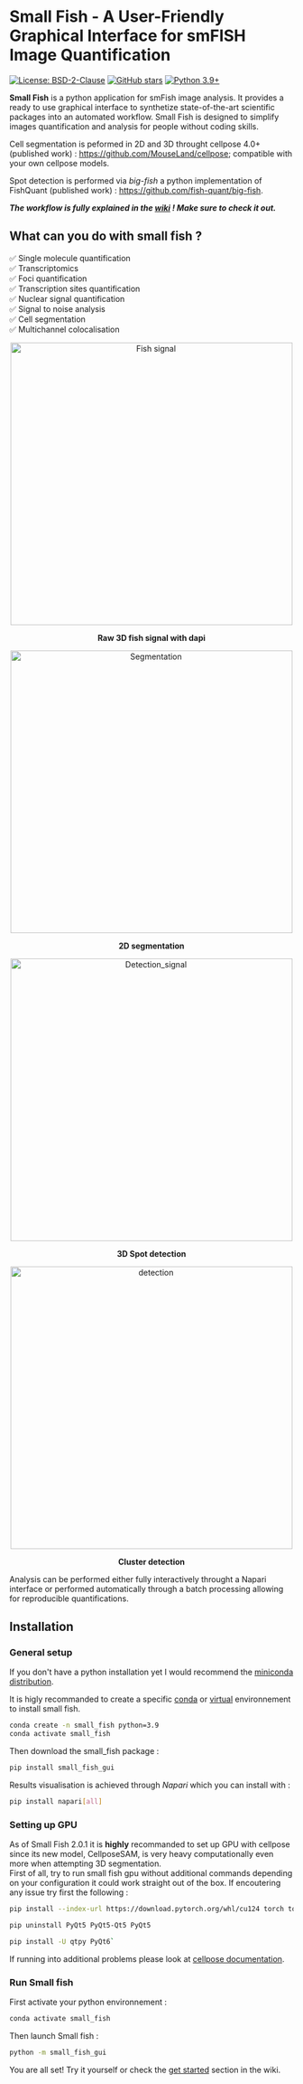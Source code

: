 # Small Fish - A User-Friendly Graphical Interface for smFISH Image Quantification

[![License: BSD-2-Clause](https://img.shields.io/badge/License-BSD_2--Clause-orange.svg)](https://opensource.org/licenses/BSD-2-Clause)
 [![GitHub stars](https://img.shields.io/github/stars/SmallFishGUI/small_fish_gui.svg?style=social)](https://github.com/SmallFishGUI/small_fish_gui) [![Python 3.9+](https://img.shields.io/badge/python-3.9+-blue.svg)](https://www.python.org/downloads/)

**Small Fish** is a python application for smFish image analysis. It provides a ready to use graphical interface to synthetize state-of-the-art scientific packages into an automated workflow. Small Fish is designed to simplify images quantification and analysis for people without coding skills. 

Cell segmentation is peformed in 2D and 3D throught cellpose 4.0+(published work) : https://github.com/MouseLand/cellpose; compatible with your own cellpose models.

Spot detection is performed via *big-fish* a python implementation of FishQuant (published work) : https://github.com/fish-quant/big-fish.

***The workflow is fully explained in the [wiki](https://github.com/2Echoes/small_fish_gui/wiki) ! Make sure to check it out.***

## What can you do with small fish ?

✅ Single molecule quantification  
✅ Transcriptomics  
✅ Foci quantification  
✅ Transcription sites quantification  
✅ Nuclear signal quantification  
✅ Signal to noise analysis  
✅ Cell segmentation  
✅ Multichannel colocalisation  

<p align="center">
<img src="https://raw.githubusercontent.com/SmallFishGUI/small_fish_gui/main/illustrations/Segmentation2D.png" width="500" title="Fish_signal" alt="Fish signal">
</p>
<p align="center"><strong>Raw 3D fish signal with dapi</p></strong>  

<p align="center">
<img src="https://raw.githubusercontent.com/SmallFishGUI/small_fish_gui/main/illustrations/Segmentation2D_with_labels.png" width="500" title="Cell segmentation" alt="Segmentation"> 
</p>
<p align="center"><strong>2D segmentation</p></strong>  

<p align="center">
<img src="https://raw.githubusercontent.com/SmallFishGUI/small_fish_gui/main/illustrations/FocciVitrine.png" width="500" title="Detection_signal" alt="Detection_signal">
</p>
<p align="center"><strong> 3D Spot detection</p></strong>  

<p align="center">
<img src="https://raw.githubusercontent.com/SmallFishGUI/small_fish_gui/main/illustrations/FocciVitrine_no_spots.png" width="500" title="Detection filter" alt="detection">
</p>
<p align="center"><strong>Cluster detection</p></strong>  

Analysis can be performed either fully interactively throught a Napari interface or performed automatically through a batch processing allowing for reproducible quantifications. 

## Installation

### General setup

If you don't have a python installation yet I would recommend the [miniconda distribution](https://docs.anaconda.com/free/miniconda/miniconda-other-installer-links/).

It is higly recommanded to create a specific [conda](https://docs.conda.io/projects/conda/en/latest/user-guide/tasks/manage-environments.html) or [virtual](https://docs.python.org/3.6/library/venv.html) environnement to install small fish.

```bash
conda create -n small_fish python=3.9
conda activate small_fish
```
Then download the small_fish package : 
```bash
pip install small_fish_gui
```
Results visualisation is achieved through *Napari* which you can install with :

```bash
pip install napari[all]
```

### Setting up GPU
As of Small Fish 2.0.1 it is **highly** recommanded to set up GPU with cellpose since its new model, CellposeSAM, is very heavy computationally even more when attempting 3D segmentation.  
First of all, try to run small fish gpu without additional commands depending on your configuration it could work straight out of the box. If encoutering any issue try first the following :

```bash
pip install --index-url https://download.pytorch.org/whl/cu124 torch torchvision torchaudio
```

```bash
pip uninstall PyQt5 PyQt5-Qt5 PyQt5
```

```bash
pip install -U qtpy PyQt6`
```

If running into additional problems please look at [cellpose documentation](https://cellpose.readthedocs.io/en/latest/installation.html). 

### Run Small fish

First activate your python environnement : 
```bash
conda activate small_fish
```
Then launch Small fish : 
```bash
python -m small_fish_gui
```

You are all set! Try it yourself or check the [get started](https://github.com/2Echoes/small_fish_gui/wiki/Get-started) section in the wiki.
